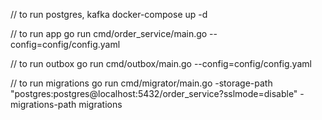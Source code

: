  // to run postgres, kafka
docker-compose up -d

// to run app
go run cmd/order_service/main.go --config=config/config.yaml

// to run outbox
go run cmd/outbox/main.go --config=config/config.yaml

// to run migrations
go run cmd/migrator/main.go -storage-path "postgres:postgres@localhost:5432/order_service?sslmode=disable" -migrations-path migrations
